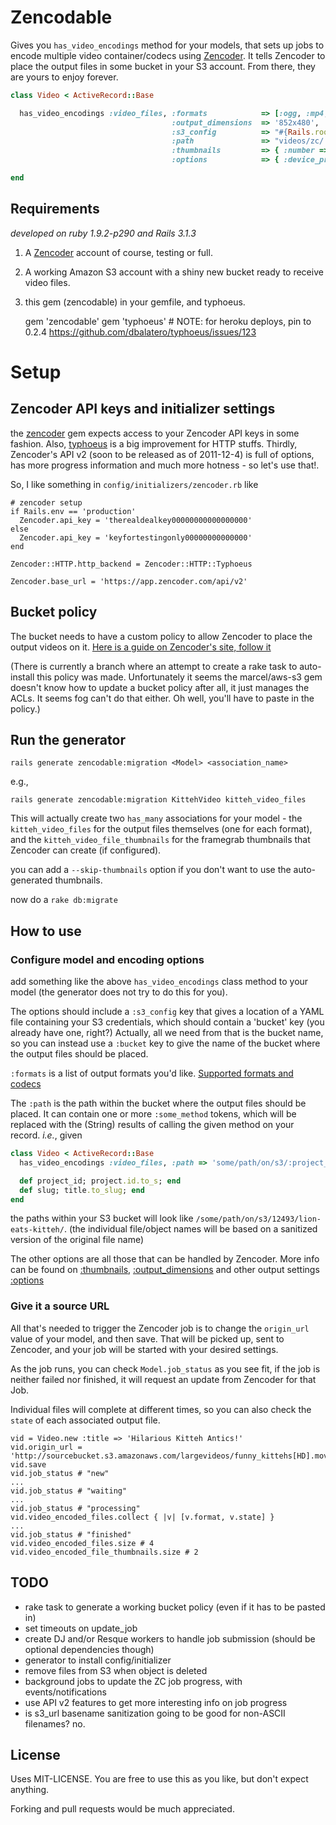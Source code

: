 # Zencodable

Gives you `has_video_encodings` method for your models, that sets up jobs to encode multiple video container/codecs using [Zencoder](http://zencoder.com). It tells Zencoder to place the output files in some bucket in your S3 account. From there, they are yours to enjoy forever.

```ruby
class Video < ActiveRecord::Base

  has_video_encodings :video_files, :formats            => [:ogg, :mp4, :webm, :flv],
                                    :output_dimensions  => '852x480',
                                    :s3_config          => "#{Rails.root}/config/amazon_s3.yml",
                                    :path               => "videos/zc/:title_to_slug/",
                                    :thumbnails         => { :number => 2, :aspect_mode => 'crop', 'size' => '290x160' },
                                    :options            => { :device_profile => 'mobile/advanced' }

end
```

## Requirements

_developed on ruby 1.9.2-p290 and Rails 3.1.3_

1. A [Zencoder][1] account of course, testing or full.

2. A working Amazon S3 account with a shiny new bucket ready to receive video files.

3. this gem (zencodable) in your gemfile, and typhoeus.

    gem 'zencodable'
    gem 'typhoeus' # NOTE: for heroku deploys, pin to 0.2.4 https://github.com/dbalatero/typhoeus/issues/123

# Setup

## Zencoder API keys and initializer settings

the [zencoder](https://github.com/zencoder/zencoder-rb) gem expects access to your Zencoder API keys in some fashion. Also, [typhoeus](https://github.com/dbalatero/typhoeus) is a big improvement for HTTP stuffs. Thirdly, Zencoder's API v2 (soon to be released as of 2011-12-4) is full of options, has more progress information and much more hotness - so let's use that!.

So, I like something in `config/initializers/zencoder.rb` like

    # zencoder setup
    if Rails.env == 'production'
      Zencoder.api_key = 'therealdealkey00000000000000000'
    else
      Zencoder.api_key = 'keyfortestingonly00000000000000'
    end

    Zencoder::HTTP.http_backend = Zencoder::HTTP::Typhoeus

    Zencoder.base_url = 'https://app.zencoder.com/api/v2'

## Bucket policy

The bucket needs to have a custom policy to allow Zencoder to place the output videos on it. [Here is a guide on Zencoder's site, follow it](https://app.zencoder.com/docs/guides/getting-started/working-with-s3)

(There is currently a branch where an attempt to create a rake task to auto-install this policy was made. Unfortunately it seems the marcel/aws-s3 gem doesn't know how to update a bucket policy after all, it just manages the ACLs. It seems fog can't do that either. Oh well, you'll have to paste in the policy.)

## Run the generator

    rails generate zencodable:migration <Model> <association_name>

e.g.,

    rails generate zencodable:migration KittehVideo kitteh_video_files

This will actually create two `has_many` associations for your model - the `kitteh_video_files` for the output files themselves (one for each format), and the `kitteh_video_file_thumbnails` for the framegrab thumbnails that Zencoder can create (if configured).

you can add a `--skip-thumbnails` option if you don't want to use the auto-generated thumbnails.

now do a `rake db:migrate`

## How to use

### Configure model and encoding options

add something like the above `has_video_encodings` class method to your model (the generator does not try to do this for you).

The options should include a `:s3_config` key that gives a location of a YAML file containing your S3 credentials, which should contain a 'bucket' key (you already have one, right?) Actually, all we need from that is the bucket name, so you can instead use a `:bucket` key to give the name of the bucket where the output files should be placed.

`:formats` is a list of output formats you'd like. [Supported formats and codecs](https://app.zencoder.com/docs/api/encoding/format-and-codecs/format)

The `:path` is the path within the bucket where the output files should be placed. It can contain one or more `:some_method` tokens, which will be replaced with the (String) results of calling the given method on your record. _i.e._, given

```ruby
class Video < ActiveRecord::Base
  has_video_encodings :video_files, :path => 'some/path/on/s3/:project_id/:slug'

  def project_id; project.id.to_s; end
  def slug; title.to_slug; end
end
```

the paths within your S3 bucket will look like `/some/path/on/s3/12493/lion-eats-kitteh/`. (the individual file/object names will be based on a sanitized version of the original file name)

The other options are all those that can be handled by Zencoder. More info can be found on [:thumbnails](https://app.zencoder.com/docs/api/encoding/thumbnails), [:output_dimensions](https://app.zencoder.com/docs/api/encoding/resolution/size) and other output settings [:options](https://app.zencoder.com/docs/api/encoding)

### Give it a source URL

All that's needed to trigger the Zencoder job is to change the `origin_url` value of your model, and then save. That will be picked up, sent to Zencoder, and your job will be started with your desired settings.

As the job runs, you can check `Model.job_status` as you see fit, if the job is neither failed nor finished, it will request an update from Zencoder for that Job.

Individual files will complete at different times, so you can also check the `state` of each associated output file.

    vid = Video.new :title => 'Hilarious Kitteh Antics!'
    vid.origin_url = 'http://sourcebucket.s3.amazonaws.com/largevideos/funny_kittehs[HD].mov'
    vid.save
    vid.job_status # "new"
    ...
    vid.job_status # "waiting"
    ...
    vid.job_status # "processing"
    vid.video_encoded_files.collect { |v| [v.format, v.state] }
    ...
    vid.job_status # "finished"
    vid.video_encoded_files.size # 4
    vid.video_encoded_file_thumbnails.size # 2


## TODO

* rake task to generate a working bucket policy (even if it has to be pasted in)
* set timeouts on update_job
* create DJ and/or Resque workers to handle job submission (should be optional dependencies though)
* generator to install config/initializer
* remove files from S3 when object is deleted
* background jobs to update the ZC job progress, with events/notifications
* use API v2 features to get more interesting info on job progress
* is s3_url basename sanitization going to be good for non-ASCII filenames? no.

## License

Uses MIT-LICENSE. You are free to use this as you like, but don't expect anything.

Forking and pull requests would be much appreciated.

  [1]:http://zencoder.com/
